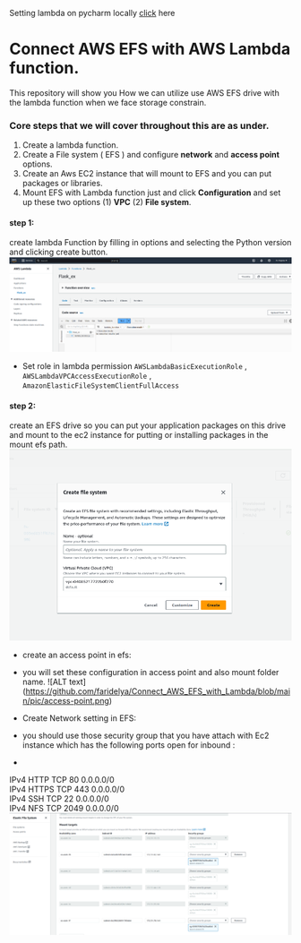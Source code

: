 Setting lambda on pycharm locally [click](https://www.jetbrains.com/pycharm/guide/tutorials/intro-aws/setup/) here
# Connect AWS EFS with AWS Lambda function.
This repository will show you How we can utilize use AWS EFS drive with the lambda function when we face storage constrain. 

### Core steps that we will cover throughout this are as under.
1. Create a lambda function.
2. Create a File system ( EFS ) and configure **network** and **access point** options.
3. Create an Aws EC2 instance that will mount to EFS  and you can put packages or libraries.
4. Mount EFS with Lambda function just and click **Configuration** and set up these two options (1) **VPC** (2) **File system**.


#### step 1:
create lambda Function by filling in options and selecting the Python version and clicking create button.
![ALT text](https://github.com/faridelya/Connect_AWS_EFS_with_Lambda/blob/main/pic/3%20lambda.png)

- Set role in lambda permission ```AWSLambdaBasicExecutionRole``` , ```AWSLambdaVPCAccessExecutionRole``` , ```AmazonElasticFileSystemClientFullAccess```

#### step 2:
create an EFS  drive so you can put your application packages on this drive and mount to the ec2 instance for  putting or installing packages in the mount efs path.
![ALT text](https://github.com/faridelya/Connect_AWS_EFS_with_Lambda/blob/main/pic/2%20efs%20create.png)

- create an access point in efs:
- you will set these configuration in access point and also mount folder name.
  ![ALT text] (https://github.com/faridelya/Connect_AWS_EFS_with_Lambda/blob/main/pic/access-point.png)

- Create Network setting in EFS:
- you should use those security group that you have attach with Ec2 instance which has the following ports open for inbound :
- 	
IPv4	HTTP	TCP	  80	   0.0.0.0/0	
IPv4	HTTPS	TCP	  443	   0.0.0.0/0	
IPv4	SSH	  TCP	  22	   0.0.0.0/0	
IPv4	NFS	  TCP	  2049	 0.0.0.0/0
![ALT text](https://github.com/faridelya/Connect_AWS_EFS_with_Lambda/blob/main/pic/2%20efs%20network.png)
